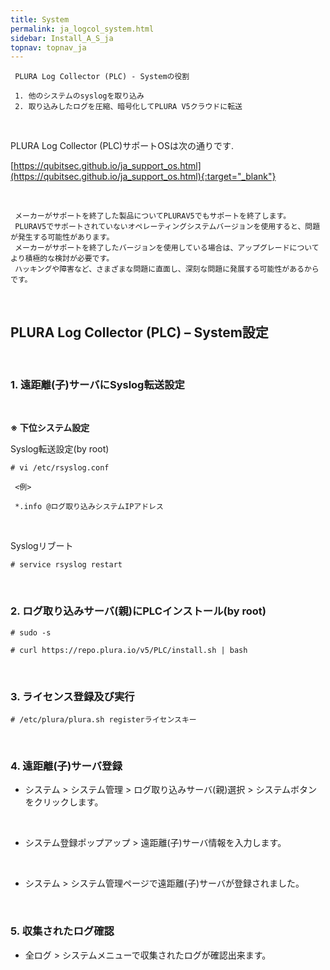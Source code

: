 ```yaml
---
title: System
permalink: ja_logcol_system.html
sidebar: Install_A_S_ja
topnav: topnav_ja
---
```



     PLURA Log Collector (PLC) - Systemの役割

     1. 他のシステムのsyslogを取り込み
     2. 取り込みしたログを圧縮、暗号化してPLURA V5クラウドに転送

<br />

PLURA Log Collector (PLC)サポートOSは次の通りです.

[https://qubitsec.github.io/ja_support_os.html](https://qubitsec.github.io/ja_support_os.html){:target="_blank"}

<br />

     メーカーがサポートを終了した製品についてPLURAV5でもサポートを終了します。
     PLURAV5でサポートされていないオペレーティングシステムバージョンを使用すると、問題が発生する可能性があります。
     メーカーがサポートを終了したバージョンを使用している場合は、アップグレードについてより積極的な検討が必要です。
     ハッキングや障害など、さまざまな問題に直面し、深刻な問題に発展する可能性があるからです。

<br />

## PLURA Log Collector (PLC) – System設定

<br />

### 1. 遠距離(子)サーバにSyslog転送設定

<br />

__※ 下位システム設定__

Syslog転送設定(by root)

`# vi /etc/rsyslog.conf`

     <例>

     *.info @ログ取り込みシステムIPアドレス

<br />

Syslogリブート

`# service rsyslog restart`

<br />

### 2. ログ取り込みサーバ(親)にPLCインストール(by root)


`# sudo -s`

`# curl https://repo.plura.io/v5/PLC/install.sh | bash`

<br />

### 3. ライセンス登録及び実行

`# /etc/plura/plura.sh registerライセンスキー`

<br />

### 4. 遠距離(子)サーバ登録

- システム  > システム管理 > ログ取り込みサーバ(親)選択 > システムボタンをクリックします。
<!-- [![image](/docs/images/Ins_G/logCol_system/sys_3.png){: width="800" }](/docs/images/Ins_G/logCol_system/sys_3.png){:target="_blank"} -->

<br />

- システム登録ポップアップ > 遠距離(子)サーバ情報を入力します。
<!-- [![image](/docs/images/Ins_G/logCol_system/sys_4.png)](/docs/images/Ins_G/logCol_system/sys_4.png){:target="_blank"} -->

<br />

- システム > システム管理ページで遠距離(子)サーバが登録されました。
<!-- [![image](/docs/images/Ins_G/logCol_system/sys_5.png){: width="800" }](/docs/images/Ins_G/logCol_system/sys_5.png){:target="_blank"} -->

<br />

### 5. 収集されたログ確認

- 全ログ > システムメニューで収集されたログが確認出来ます。
<!-- [![image](/docs/images/Ins_G/logCol_system/sys_6.png){: width="800" }](/docs/images/Ins_G/logCol_system/sys_6.png){:target="_blank"} -->